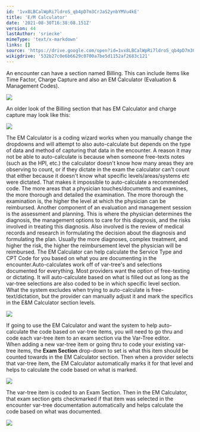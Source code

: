 ```yaml
---
id: '1vx8LBCalWpRi7ldroS_qb4pD7m3CrJaS2ynbYMVu4kE'
title: 'E/M Calculator'
date: '2021-08-30T16:38:08.151Z'
version: 44
lastAuthor: 'sriecke'
mimeType: 'text/x-markdown'
links: []
source: 'https://drive.google.com/open?id=1vx8LBCalWpRi7ldroS_qb4pD7m3CrJaS2ynbYMVu4kE'
wikigdrive: '532b27c0e6b6629c0700a7be5d1152af2683c121'
---
```

An encounter can have a section named Billing. This can include items like Time Factor, Charge Capture and also an EM Calculator (Evaluation & Management Codes).

![](../e-m-calculator.assets/8a7a03888281739c004ad6d958c8cd43.png)

An older look of the Billing section that has EM Calculator and charge capture may look like this:

![](../e-m-calculator.assets/ca19cf1c9faefe7a327e3df69705f9af.png)

The EM Calculator is a coding wizard works when you manually change the dropdowns and will attempt to also auto-calculate but depends on the type of data and method of capturing that data in the encounter. A reason it may not be able to auto-calculate is because when someone free-texts notes (such as the HPI, etc.) the calculator doesn't know how many areas they are observing to count, or if they dictate in the exam the calculator can't count that either because it doesn't know what specific levels/areas/systems etc were dictated. That makes it impossible to auto-calculate a recommended code. The more areas that a physician touches/documents and examines, the more thorough and detailed the examination. The more thorough the examination is, the higher the level at which the physician can be reimbursed. Another component of an evaluation and management session is the assessment and planning. This is where the physician determines the diagnosis, the management options to care for this diagnosis, and the risks involved in treating this diagnosis. Also involved is the review of medical records and research in formulating the decision about the diagnosis and formulating the plan. Usually the more diagnoses, complex treatment, and higher the risk, the higher the reimbursement level the physician will be reimbursed. The EM Calculator can help calculate the Service Type and CPT Code for you based on what you are documenting in the encounter.Auto-calculates work off of var-tree's and selections documented for everything. Most providers want the option of free-texting or dictating. It will auto-calculate based on what is filled out as long as the var-tree selections are also coded to be in which specific level section. What the system excludes when trying to auto-calculate is free-text/dictation, but the provider can manually adjust it and mark the specifics in the E&M Calculator section levels.

![](../e-m-calculator.assets/e4ad3ff26a8ebcb88aa451cdaa565e15.png)

If going to use the EM Calculator and want the system to help auto-calculate the code based on var-tree items, you will need to go thru and code each var-tree item to an exam section via the Var-Tree editor.  
When adding a new var-tree item or going thru to code your existing var-tree items, the **Exam Section** drop-down to set is what this item should be counted towards in the EM Calculator section. Then when a provider selects that var-tree item, the EM Calculator automatically marks it for that level and helps to calculate the code based on what is marked.

![](../e-m-calculator.assets/d79bfe6b0ce2ff994c01a124226fde30.png)

The var-tree item is coded to an Exam Section. Then in the EM Calculator, that exam section gets checkmarked if that item was selected in the encounter var-tree documentation automatically and helps calculate the code based on what was documented.

![](../e-m-calculator.assets/013138caad82625cff759432da174558.png)

